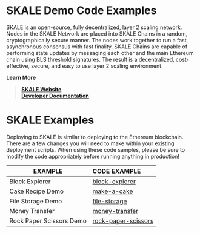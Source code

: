 # SKALE Demo Code Examples

SKALE is an open-source, fully decentralized, layer 2 scaling network. Nodes in the SKALE Network are placed into SKALE Chains in a random, cryptographically secure manner. The nodes work together to run a fast, asynchronous consensus with fast finality. SKALE Chains are capable of performing state updates by messaging each other and the main Ethereum chain using BLS threshold signatures. The result is a decentralized, cost-effective, secure, and easy to use layer 2 scaling environment.

 
**Learn More**
> **[SKALE Website](https://skalelabs.com/)** <br/>
> **[Developer Documentation](https://developers.skalelabs.com/)**

# SKALE Examples

Deploying to SKALE is similar to deploying to the Ethereum blockchain. There are a few changes you will need to make within your existing deployment scripts. When using these code samples, please be sure to modify the code appropriately before running anything in production!

EXAMPLE | CODE EXAMPLE | 
---|:---  | 
Block Explorer | [block-explorer](block-explorer) |
Cake Recipe Demo | [make-a-cake](make-a-cake) |
File Storage Demo | [file-storage](file-storage) |
Money Transfer | [money-transfer](money-transfer) |
Rock Paper Scissors Demo | [rock-paper-scissors](rock-paper-scissors) |